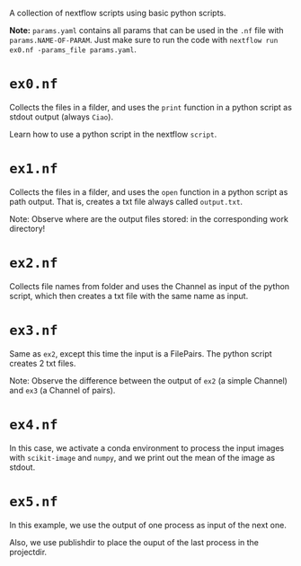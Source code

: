 A collection of nextflow scripts using basic python scripts.

**Note:** `params.yaml` contains all params that can be used in the `.nf` file with `params.NAME-OF-PARAM`. Just make sure to run the code with `nextflow run ex0.nf -params_file params.yaml`.

# `ex0.nf`

Collects the files in a filder, and uses the `print` function in a python script as stdout output (always `Ciao`).

Learn how to use a python script in the nextflow `script`.

# `ex1.nf`

Collects the files in a filder, and uses the `open` function in a python script as path output. That is, creates a txt file always called `output.txt`.

Note: Observe where are the output files stored: in the corresponding work directory!

# `ex2.nf`

Collects file names from folder and uses the Channel as input of the python script, which then creates a txt file with the same name as input.

# `ex3.nf`

Same as `ex2`, except this time the input is a FilePairs. The python script creates 2 txt files.

Note: Observe the difference between the output of `ex2` (a simple Channel) and `ex3` (a Channel of pairs).

# `ex4.nf`

In this case, we activate a conda environment to process the input images with `scikit-image` and `numpy`, and we print out the mean of the image as stdout.

# `ex5.nf`

In this example, we use the output of one process as input of the next one.

Also, we use publishdir to place the ouput of the last process in the projectdir.
